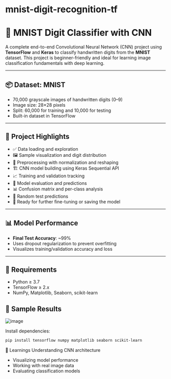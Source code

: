 # mnist-digit-recognition-tf
# 🧠 MNIST Digit Classifier with CNN

A complete end-to-end Convolutional Neural Network (CNN) project using **TensorFlow** and **Keras** to classify handwritten digits from the **MNIST** dataset. This project is beginner-friendly and ideal for learning image classification fundamentals with deep learning.

---

## 📦 Dataset: MNIST

- 70,000 grayscale images of handwritten digits (0–9)
- Image size: 28×28 pixels
- Split: 60,000 for training and 10,000 for testing
- Built-in dataset in TensorFlow

---

## 🚀 Project Highlights

- ✅ Data loading and exploration  
- 🖼️ Sample visualization and digit distribution  
- 🔧 Preprocessing with normalization and reshaping  
- 🏗️ CNN model building using Keras Sequential API  
- 📈 Training and validation tracking  
- 🔮 Model evaluation and predictions  
- 📊 Confusion matrix and per-class analysis  
- 🎯 Random test predictions  
- 💾 Ready for further fine-tuning or saving the model  

---

## 📊 Model Performance

- **Final Test Accuracy**: ~99%  
- Uses dropout regularization to prevent overfitting  
- Visualizes training/validation accuracy and loss  

---

## 🧪 Requirements

- Python ≥ 3.7  
- TensorFlow ≥ 2.x  
- NumPy, Matplotlib, Seaborn, scikit-learn

## 📸 Sample Results

![image](https://github.com/user-attachments/assets/eace879b-6450-4386-8301-e4710a4820b2)

Install dependencies:
```bash
pip install tensorflow numpy matplotlib seaborn scikit-learn
```

🧠 Learnings
Understanding CNN architecture

- Visualizing model performance
- Working with real image data
- Evaluating classification models
